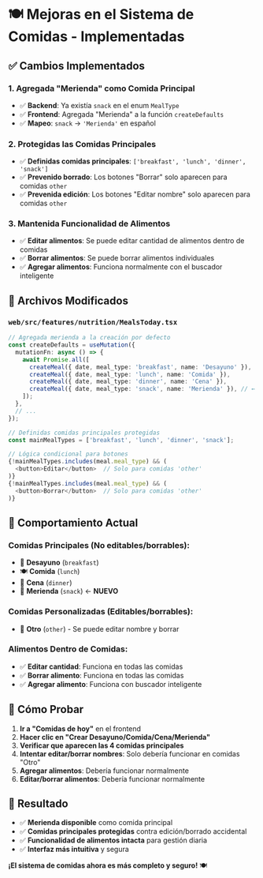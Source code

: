 # 🍽️ Mejoras en el Sistema de Comidas - Implementadas

## ✅ **Cambios Implementados**

### 1. **Agregada "Merienda" como Comida Principal**
- ✅ **Backend**: Ya existía `snack` en el enum `MealType`
- ✅ **Frontend**: Agregada "Merienda" a la función `createDefaults`
- ✅ **Mapeo**: `snack` → `'Merienda'` en español

### 2. **Protegidas las Comidas Principales**
- ✅ **Definidas comidas principales**: `['breakfast', 'lunch', 'dinner', 'snack']`
- ✅ **Prevenido borrado**: Los botones "Borrar" solo aparecen para comidas `other`
- ✅ **Prevenida edición**: Los botones "Editar nombre" solo aparecen para comidas `other`

### 3. **Mantenida Funcionalidad de Alimentos**
- ✅ **Editar alimentos**: Se puede editar cantidad de alimentos dentro de comidas
- ✅ **Borrar alimentos**: Se puede borrar alimentos individuales
- ✅ **Agregar alimentos**: Funciona normalmente con el buscador inteligente

## 🔧 **Archivos Modificados**

### `web/src/features/nutrition/MealsToday.tsx`
```typescript
// Agregada merienda a la creación por defecto
const createDefaults = useMutation({
  mutationFn: async () => {
    await Promise.all([
      createMeal({ date, meal_type: 'breakfast', name: 'Desayuno' }),
      createMeal({ date, meal_type: 'lunch', name: 'Comida' }),
      createMeal({ date, meal_type: 'dinner', name: 'Cena' }),
      createMeal({ date, meal_type: 'snack', name: 'Merienda' }), // ← NUEVO
    ]);
  },
  // ...
});

// Definidas comidas principales protegidas
const mainMealTypes = ['breakfast', 'lunch', 'dinner', 'snack'];

// Lógica condicional para botones
{!mainMealTypes.includes(meal.meal_type) && (
  <button>Editar</button>  // Solo para comidas 'other'
)}
{!mainMealTypes.includes(meal.meal_type) && (
  <button>Borrar</button>  // Solo para comidas 'other'
)}
```

## 🎯 **Comportamiento Actual**

### **Comidas Principales** (No editables/borrables):
- 🍳 **Desayuno** (`breakfast`)
- 🍽️ **Comida** (`lunch`) 
- 🍴 **Cena** (`dinner`)
- 🍎 **Merienda** (`snack`) ← **NUEVO**

### **Comidas Personalizadas** (Editables/borrables):
- 📝 **Otro** (`other`) - Se puede editar nombre y borrar

### **Alimentos Dentro de Comidas**:
- ✅ **Editar cantidad**: Funciona en todas las comidas
- ✅ **Borrar alimento**: Funciona en todas las comidas  
- ✅ **Agregar alimento**: Funciona con buscador inteligente

## 🚀 **Cómo Probar**

1. **Ir a "Comidas de hoy"** en el frontend
2. **Hacer clic en "Crear Desayuno/Comida/Cena/Merienda"**
3. **Verificar que aparecen las 4 comidas principales**
4. **Intentar editar/borrar nombres**: Solo debería funcionar en comidas "Otro"
5. **Agregar alimentos**: Debería funcionar normalmente
6. **Editar/borrar alimentos**: Debería funcionar normalmente

## 🎉 **Resultado**

- ✅ **Merienda disponible** como comida principal
- ✅ **Comidas principales protegidas** contra edición/borrado accidental
- ✅ **Funcionalidad de alimentos intacta** para gestión diaria
- ✅ **Interfaz más intuitiva** y segura

**¡El sistema de comidas ahora es más completo y seguro!** 🍽️
